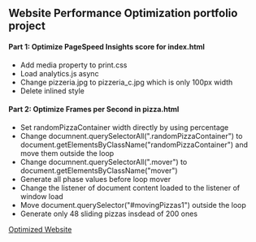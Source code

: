 ## Website Performance Optimization portfolio project

#### Part 1: Optimize PageSpeed Insights score for index.html
- Add media property to print.css
- Load analytics.js async
- Change pizzeria.jpg to pizzeria_c.jpg which is only 100px width
- Delete inlined style

#### Part 2: Optimize Frames per Second in pizza.html
- Set randomPizzaContainer width directly by using percentage
- Change documnent.querySelectorAll(".randomPizzaContainer") to document.getElementsByClassName("randomPizzaContainer") and move them outside the loop
- Change documnent.querySelectorAll(".mover") to document.getElementsByClassName("mover")
- Generate all phase values before loop mover
- Change the listener of document content loaded to the listener of window load
- Move document.querySelector("#movingPizzas1") outside the loop
- Generate only 48 sliding pizzas insdead of 200 ones

[Optimized Website](https://asteriz.github.io/frontend-nanodegree-mobile-portfolio/)